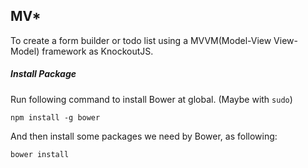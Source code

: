 MV*
---

To create a form builder or todo list using a MVVM(Model-View View-Model) framework as KnockoutJS.

##### Install Package

Run following command to install Bower at global. (Maybe with `sudo`)

```
npm install -g bower
```

And then install some packages we need by Bower, as following:

```
bower install
```
